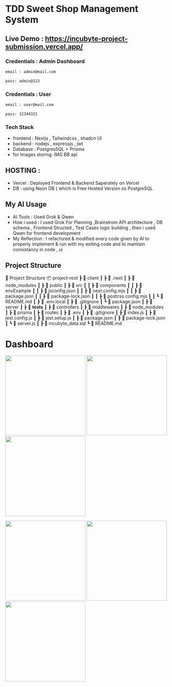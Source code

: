 # TDD Sweet Shop Management System 
## Live Demo : https://incubyte-project-submission.vercel.app/

### Credentials : Admin Dashboard
```bash
email : admin@mail.com
```

```bash
pass: admin@123
```

### Credentials : User
```bash
email : user@mail.com
```

```bash
pass: 12344321
```

### Tech Stack 
- frontend : Nextjs , Tailwindcss , shadcn UI
- backend : nodejs , expressjs , jwt
- Database : PostgresSQL + Prisma
- for Images storing: IMG BB api 

## HOSTING : 
- Vercel : Deployed Frontend & Backend Saperately on Vercel
- DB : using Neon DB ( which is Free Hosted Version os PostgreSQL 

## My AI Usage

- AI Tools : Used Grok & Qwen 
- How i used : I used Grok For Planning ,Brainstrom API architecture , DB schema , Frontend Structed , Test Cases logic building , then i used Qwen for frontend development 
- My Reflection : I refactored & modified every code given by AI to properly implement & run with my exiting code and to maintain consistancy in code , ui

## Project Structure 
📂 Project Structure
📦 project-root
 ┣ 📂 client
 ┃ ┣ 📂 .next
 ┃ ┣ 📂 node_modules
 ┃ ┣ 📂 public
 ┃ ┣ 📂 src
 ┃ ┃ ┣ 📂 components
 ┃ ┃ ┣ 📄 envExample
 ┃ ┃ ┣ 📄 jsconfig.json
 ┃ ┃ ┣ 📄 next.config.mjs
 ┃ ┃ ┣ 📄 package.json
 ┃ ┃ ┣ 📄 package-lock.json
 ┃ ┃ ┣ 📄 postcss.config.mjs
 ┃ ┃ ┗ 📄 README.md
 ┃ ┣ 📄 .env.local
 ┃ ┣ 📄 .gitignore
 ┃ ┗ 📄 package.json
 ┃
 ┣ 📂 server
 ┃ ┣ 📂 __tests__
 ┃ ┣ 📂 controllers
 ┃ ┣ 📂 middlewares
 ┃ ┣ 📂 node_modules
 ┃ ┣ 📂 prisma
 ┃ ┣ 📂 routes
 ┃ ┣ 📄 .env
 ┃ ┣ 📄 .gitignore
 ┃ ┣ 📄 index.js
 ┃ ┣ 📄 jest.config.js
 ┃ ┣ 📄 jest.setup.js
 ┃ ┣ 📄 package.json
 ┃ ┣ 📄 package-lock.json
 ┃ ┗ 📄 server.js
 ┃
 ┣ 📄 incubyte_data.sql
 ┗ 📄 README.md


# Dashboard
<p float="left">
  <img src="https://i.ibb.co/dwxq62yw/Screenshot-85.png" width="250" />
  <img src="https://i.ibb.co/QvHwfGsG/Screenshot-86.png" width="250" />
  <img src="https://i.ibb.co/V0F8NBMW/Screenshot-87.png" width="250" />
</p>

<p float="left">
  <img src="https://i.ibb.co/WbZjCBZ/Screenshot-88.png" width="250" />
  <img src="https://i.ibb.co/6cG8yqSZ/Screenshot-89.png" width="250" />
  <img src="https://i.ibb.co/q3kDMfZG/Screenshot-90.png" width="250" />
</p>
